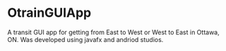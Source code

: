 # OtrainGUIApp
A transit GUI app for getting from East to West or West to East in Ottawa, ON. Was developed using javafx  and andriod studios.
